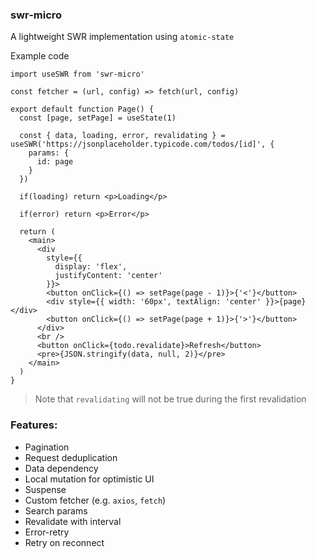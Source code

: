 ### swr-micro

A lightweight SWR implementation using `atomic-state`


Example code
```tsx
import useSWR from 'swr-micro'

const fetcher = (url, config) => fetch(url, config)

export default function Page() {
  const [page, setPage] = useState(1)

  const { data, loading, error, revalidating } = useSWR('https://jsonplaceholder.typicode.com/todos/[id]', {
    params: {
      id: page
    }
  })

  if(loading) return <p>Loading</p>

  if(error) return <p>Error</p>

  return (
    <main>
      <div
        style={{
          display: 'flex',
          justifyContent: 'center'
        }}>
        <button onClick={() => setPage(page - 1)}>{'<'}</button>
        <div style={{ width: '60px', textAlign: 'center' }}>{page}</div>
        <button onClick={() => setPage(page + 1)}>{'>'}</button>
      </div>
      <br />
      <button onClick={todo.revalidate}>Refresh</button>
      <pre>{JSON.stringify(data, null, 2)}</pre>
    </main>
  )
}
```
> Note that `revalidating` will not be true during the first revalidation

### Features:

- Pagination
- Request deduplication
- Data dependency
- Local mutation for optimistic UI
- Suspense
- Custom fetcher (e.g. `axios`, `fetch`)
- Search params
- Revalidate with interval
- Error-retry
- Retry on reconnect
